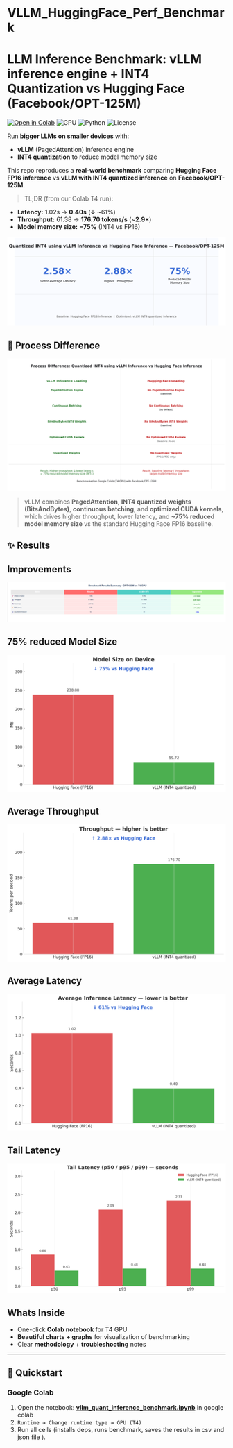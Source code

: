 # VLLM_HuggingFace_Perf_Benchmark

# LLM Inference Benchmark: vLLM inference engine + INT4 Quantization vs Hugging Face (Facebook/OPT-125M)

[![Open in Colab](https://img.shields.io/badge/Colab-Open-orange)](https://colab.research.google.com/github/<your-username>/llm-inference-bench-vllm-int4-vs-huggingface/blob/main/notebooks/colab_benchmark.ipynb)
![GPU](https://img.shields.io/badge/GPU-T4-blue)
![Python](https://img.shields.io/badge/Python-3.10+-blue)
![License](https://img.shields.io/badge/License-MIT-green)

Run **bigger LLMs on smaller devices** with:
- **vLLM** (PagedAttention) inference engine
- **INT4 quantization** to reduce model memory size

This repo reproduces a **real-world benchmark** comparing **Hugging Face FP16 inference** vs **vLLM with INT4 quantized inference** on **Facebook/OPT-125M**.

> TL;DR (from our Colab T4 run):
- **Latency:** 1.02s → **0.40s** (↓ ~61%)
- **Throughput:** 61.38 → **176.70 tokens/s** (~**2.9×**)
- **Model memory size:** **−75%** (INT4 vs FP16)

![Hero](assets/hero/hero_card_no_overlap.png)

## 🔬 Process Difference

![vLLM vs Hugging Face process](assets/hero/process_vllm_vs_hf_5items_clean.png)

> vLLM combines **PagedAttention**, **INT4 quantized weights (BitsAndBytes)**, **continuous batching**, and **optimized CUDA kernels**, which drives higher throughput, lower latency, and **~75% reduced model memory size** vs the standard Hugging Face FP16 baseline.


## ✨ Results

## Improvements
![vLLM vs Hugging Face process](assets/charts/table.png)

## 75% reduced Model Size
![vLLM vs Hugging Face process](assets/charts/04_model_size_v3_fixed.png)

## Average Throughput
![vLLM vs Hugging Face process](assets/charts/03_throughput_v3_fixed.png)

## Average Latency
![vLLM vs Hugging Face process](assets/charts/01_latency_avg_v3_fixed.png)

## Tail Latency
![vLLM vs Hugging Face process](assets/charts/02_latency_tail_v3_fixed.png)

## Whats Inside
- One-click **Colab notebook** for T4 GPU
- **Beautiful charts + graphs** for visualization of benchmarking
- Clear **methodology** + **troubleshooting** notes

---

## 🚀 Quickstart

### Google Colab
1. Open the notebook: **[vllm_quant_inference_benchmark.ipynb](https://colab.research.google.com/github/ashishmokalkar/VLLM_HuggingFace_Perf_Benchmark/blob/main/vllm_quant_inference_benchmark.ipynb)**  in google colab
2. `Runtime → Change runtime type → GPU (T4)`
3. Run all cells (installs deps, runs benchmark, saves the results in csv and json file ).
